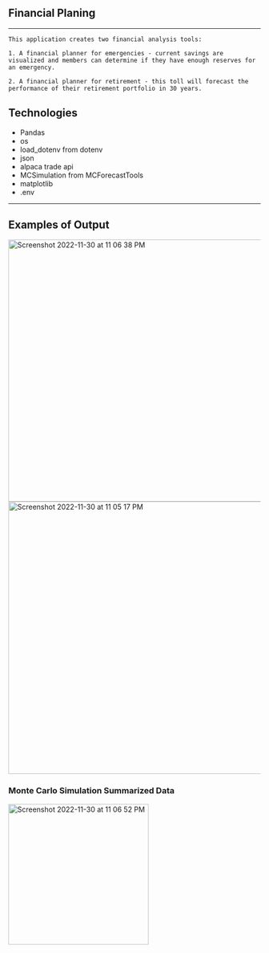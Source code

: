 ## Financial Planing
---
```
This application creates two financial analysis tools: 

1. A financial planner for emergencies - current savings are visualized and members can determine if they have enough reserves for an emergency.

2. A financial planner for retirement - this toll will forecast the performance of their retirement portfolio in 30 years. 

 ```

## Technologies

* Pandas
* os
* load_dotenv from dotenv
* json
* alpaca trade api
* MCSimulation from MCForecastTools
* matplotlib
* .env 
---

## Examples of Output

<img width="522" alt="Screenshot 2022-11-30 at 11 06 38 PM" src="https://user-images.githubusercontent.com/112917950/204988178-894f3615-89e2-46aa-9213-d3d6064d42e1.png">

<img width="543" alt="Screenshot 2022-11-30 at 11 05 17 PM" src="https://user-images.githubusercontent.com/112917950/204988180-7471c397-7e49-4604-ad56-b2e2d1045953.png">

### Monte Carlo Simulation Summarized Data
<img width="280" alt="Screenshot 2022-11-30 at 11 06 52 PM" src="https://user-images.githubusercontent.com/112917950/204988147-62a6f771-4fc1-4ae2-934b-5ba3dc848936.png">
